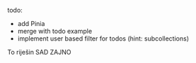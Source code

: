 todo: 
- add Pinia
- merge with todo example
- implement user based filter for todos (hint: subcollections)

To riješin SAD ZAJNO
